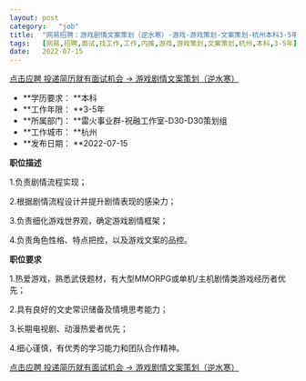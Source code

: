 ```yaml
---
layout:	post
category:	"job"
title:	"网易招聘：游戏剧情文案策划（逆水寒）-游戏-游戏策划-文案策划-杭州本科3-5年"
tags:	[网易,招聘,面试,找工作,工作,内推,游戏,游戏策划,文案策划,杭州,本科,3-5年]
date:	2022-07-15
---
```


[点击应聘 投递简历就有面试机会 ->  游戏剧情文案策划（逆水寒）](http://mobile.bole.netease.com/bole/boleDetail?id=37684&employeeId=346f03c3cda5f04c&key=all)



- **学历要求： **本科
- **工作年限： **3-5年
- **所属部门： **雷火事业群-祝融工作室-D30-D30策划组
- **工作城市： **杭州
- **发布日期： **2022-07-15



**职位描述**

1.负责剧情流程实现；

2.根据剧情流程设计并提升剧情表现的感染力；

3.负责细化游戏世界观，确定游戏剧情框架； 

4.负责角色性格、特点把控，以及游戏文案的品控。



**职位要求**

1.热爱游戏，熟悉武侠题材，有大型MMORPG或单机/主机剧情类游戏经历者优先；

2.具有良好的文史常识储备及情境思考能力；

3.长期电视剧、动漫热爱者优先；

4.细心谨慎，有优秀的学习能力和团队合作精神。



[点击应聘 投递简历就有面试机会 ->  游戏剧情文案策划（逆水寒）](http://mobile.bole.netease.com/bole/boleDetail?id=37684&employeeId=346f03c3cda5f04c&key=all)